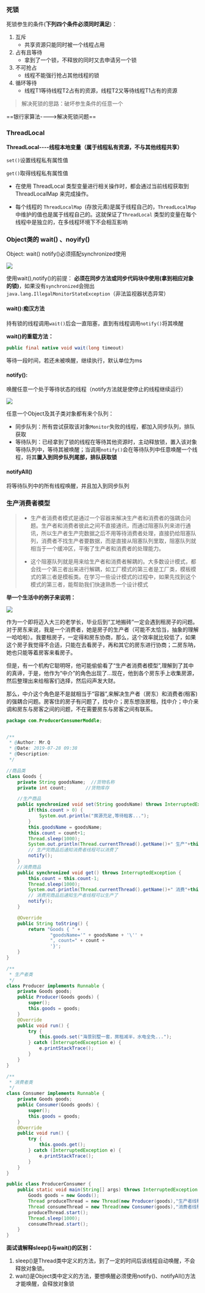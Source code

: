### 死锁

死锁参生的条件(**下列四个条件必须同时满足**)：

1. 互斥
   - 共享资源只能同时被一个线程占用
2. 占有且等待
   - 拿到了一个锁，不释放的同时又去申请另一个锁
3. 不可抢占
   - 线程不能强行抢占其他线程的锁
4. 循环等待
   - 线程T1等待线程T2占有的资源，线程T2又等待线程T1占有的资源

> 解决死锁的思路：破坏参生条件的任意一个

==银行家算法---->解决死锁问题==



### ThreadLocal

**ThreadLocal----线程本地变量（属于线程私有资源，不与其他线程共享）**

`set()`设置线程私有属性值

`get()`取得线程私有属性值

* 在使用 ThreadLocal 类型变量进行相关操作时，都会通过当前线程获取到 ThreadLocalMap 来完成操作。

* 每个线程的 `ThreadLocalMap `(存放元素)是属于线程自己的，`ThreadLocalMap` 中维护的值也是属于线程自己的。这就保证了`ThreadLocal` 类型的变量在每个线程中是独立的，在多线程环境下不会相互影响



### Object类的 wait() 、noyify()

Object: wait()  notify()必须搭配synchronized使用

![](C:\Users\j2726\Pictures\截屏\1.png)

使用wait(),notify()的前提： **必须在同步方法或同步代码块中使用(拿到相应对象的锁)**，如果没有`synchronized`会抛出` java.lang.IllegalMonitorStateException`（非法监视器状态异常）

#### wait():痴汉方法

持有锁的线程调用`wait()`后会一直阻塞，直到有线程调用`notify()`将其唤醒

**wait()的重载方法：**

```java
public final native void wait(long timeout)
```

等待一段时间，若还未被唤醒，继续执行，默认单位为ms

#### notify():

唤醒任意一个处于等待状态的线程（notify方法就是使停止的线程继续运行）

![](C:\Users\j2726\Pictures\博客图片\java\多线程队列.png)

任意一个Object及其子类对象都有来个队列：

- 同步队列：所有尝试获取该对象`Monitor`失败的线程，都加入同步队列，排队获取
- 等待队列：已经拿到了锁的线程在等待其他资源时，主动释放锁，置入该对象等待队列中，等待其被唤醒；当调用`notify()`会在等待队列中任意唤醒一个线程，将其**置入到同步队列尾部，排队获取锁**

#### notifyAll()

将等待队列中的所有线程唤醒，并且加入到同步队列

### 生产消费者模型

>* 生产者消费者模式是通过一个容器来解决生产者和消费者的强耦合问题。生产者和消费者彼此之间不直接通讯，而通过阻塞队列来进行通讯，所以生产者生产完数据之后不用等待消费者处理，直接扔给阻塞队列，消费者不找生产者要数据，而是直接从阻塞队列里取，阻塞队列就相当于一个缓冲区，平衡了生产者和消费者的处理能力。
>
>* 这个阻塞队列就是用来给生产者和消费者解耦的。大多数设计模式，都会找一个第三者出来进行解耦，如工厂模式的第三者是工厂类，模板模式的第三者是模板类。在学习一些设计模式的过程中，如果先找到这个模式的第三者，能帮助我们快速熟悉一个设计模式

**举一个生活中的例子来说明：**

![](C:\Users\j2726\Pictures\截屏\2.png)

作为一个即将迈入大三的老学长，毕业后到“工地搬砖”一定会遇到租房子的问题。对于房东来说，我是一个消费者，她是房子的生产者（可能不太恰当，抽象的理解一哈哈啦）。我要租房子，一定得和房东协商，那么，这个效率就比较低了，如果这个房子我觉得不合适，只能在去看房子，再和其它的房东进行协商；二房东呐，她也只能等着房客来看房子。

但是，有一个机构它聪明呀，他可能偷偷看了“生产者消费者模型”,理解到了其中的真谛，于是，他作为“中介”的角色出现了...现在，他到各个房东手上收集房源，然后整理出来给租客们选择，然后闷声发大财。

那么，中介这个角色是不是就相当于“容器”,来解决生产者（房东）和消费者(租客)的强耦合问题。房客住的房子有问题了，找中介；房东想涨房租，找中介；中介来调和房东与房客之间的问题，不在需要房东与房客之间有联系。



```java
package com.ProducerConsumerModdle;


/**
 * @Author: Mr.Q
 * @Date: 2019-07-28 09:38
 * @Description:
 */

//商品类
class Goods {
    private String goodsName;  //货物名称
    private int count;       //货物库存

    //生产商品
    public synchronized void set(String goodsName) throws InterruptedException {
        if(this.count > 0) {
            System.out.println("房源充足,等待租客...");
        }
        this.goodsName = goodsName;
        this.count = count+1;
        Thread.sleep(1000);
        System.out.println(Thread.currentThread().getName()+" 生产"+this);
        // 生产完商品后通知消费者线程可以消费了
        notify();
    }
    //消费商品
    public synchronized void get() throws InterruptedException {
        this.count = this.count-1;
        Thread.sleep(1000);
        System.out.println(Thread.currentThread().getName()+" 消费"+this);
        // 消费完商品后通知生产者线程可以生产了
        notify();
    }

    @Override
    public String toString() {
        return "Goods { " +
                "goodsName='" + goodsName + '\'' +
                ", count=" + count +
                '}';
    }
}

/**
 * 生产者类
 */
class Producer implements Runnable {
    private Goods goods;
    public Producer(Goods goods) {
        super();
        this.goods = goods;
    }
    @Override
    public void run() {
        try {
            this.goods.set("海景别墅一套，房租减半，水电全免...");
        } catch (InterruptedException e) {
            e.printStackTrace();
        }
    }
}

/**
 * 消费者类
 */
class Consumer implements Runnable {
    private Goods goods;
    public Consumer(Goods goods) {
        super();
        this.goods = goods;
    }
    @Override
    public void run() {
        try {
            this.goods.get();
        } catch (InterruptedException e) {
            e.printStackTrace();
        }
    }
}

public class ProducerConsumer {
    public static void main(String[] args) throws InterruptedException {
        Goods goods = new Goods();
        Thread produceThread = new Thread(new Producer(goods),"生产者线程");
        Thread consumeThread = new Thread(new Consumer(goods),"消费者线程");
        produceThread.start();
        Thread.sleep(1000);
        consumeThread.start();
    }
}
```



**面试请解释sleep()与wait()的区别：**

1. sleep()是Thread类中定义的方法，到了一定的时间后该线程自动唤醒，不会释放对象锁。
2. wait()是Object类中定义的方法，要想唤醒必须使用notify()、notifyAll()方法才能唤醒，会释放对象锁
